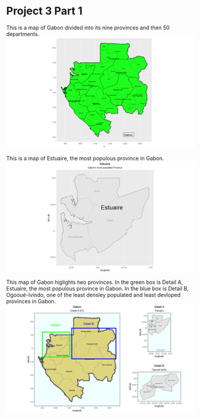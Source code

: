 # Project 3 Part 1

This is a map of Gabon divided into its nine provinces and then 50 departments.
![](gabon.png)

This is a map of Estuaire, the most populous province in Gabon.
![](estuaire.png)

This map of Gabon higlights two provinces. In the green box is Detail A, Estuaire, the most populous province in Gabon. In the blue box is Detail B, Ogooué-Ivindo, one of the least densley populated and least devloped provinces in Gabon.
![](detail.png)
